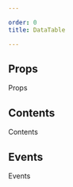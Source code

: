 ```yaml
---

order: 0
title: DataTable

---
```

 
## Props
 
Props
 
## Contents
 
Contents
 
## Events
 
Events
 
